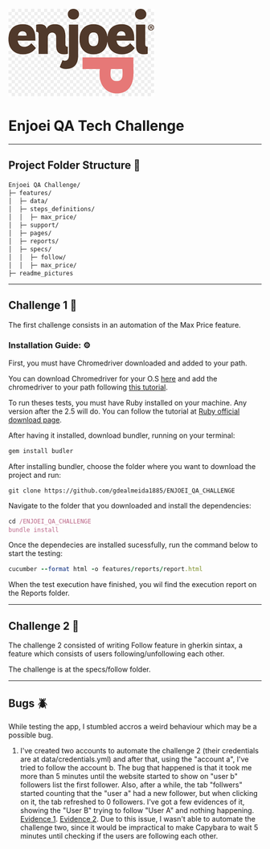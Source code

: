![Enjoei Logo](./readme_pictures/enjoei_banner.png)
# Enjoei QA Tech Challenge
---

## Project Folder Structure :open_file_folder:

```
Enjoei QA Challenge/
├─ features/
│  ├─ data/
│  ├─ steps_definitions/
│  │  ├─ max_price/
│  ├─ support/
│  ├─ pages/
│  ├─ reports/
│  ├─ specs/
│  │  ├─ follow/
│  │  ├─ max_price/
├─ readme_pictures

````
---

## Challenge 1 🎯

The first challenge consists in an automation of the Max Price feature.

### Installation Guide: ⚙️

First, you must have Chromedriver downloaded and added to your path.

You can download Chromedriver for your O.S [here](https://chromedriver.chromium.org/) and add the chromedriver to your path following [this tutorial](https://www.browserstack.com/guide/run-selenium-tests-using-selenium-chromedriver).

To run theses tests, you must have Ruby installed on your machine. Any version after the 2.5 will do. You can follow the tutorial at [Ruby official download page](https://www.ruby-lang.org/en/). 

After having it installed, download bundler, running on your terminal:

```ruby
gem install budler
```
After installing bundler, choose the folder where you want to download the project and run:

```git
git clone https://github.com/gdealmeida1885/ENJOEI_QA_CHALLENGE

```
Navigate to the folder that you downloaded and install the dependencies:

```ruby
cd /ENJOEI_QA_CHALLENGE
bundle install
```

Once the dependecies are installed sucessfully, run the command below to start the testing:

```ruby
cucumber --format html -o features/reports/report.html
```

When the test execution have finished, you wil find the execution report on the Reports folder.

---

## Challenge 2 🎯

The challenge 2 consisted of writing Follow feature in gherkin sintax, a feature which consists of users following/unfollowing each other.

The challenge is at the specs/follow folder.

---

## Bugs :beetle:

While testing the app, I stumbled accros a weird behaviour which may be a possible bug.

1) I've created two accounts to automate the challenge 2 (their credentials are at data/credentials.yml) and after that, using the "account a", I've tried to follow the account b. The bug that happened is that it took me more than 5 minutes until the website started to show on "user b" followers list the first follower.
Also, after a while, the tab "follwers" started counting that the "user a" had a new follower, but when clicking on it, the tab refreshed to 0 followers.
I've got a few evidences of it, showing the "User B" trying to follow "User A" and nothing happening.
[Evidence 1](readme_pictures/evidence1.png). [Evidence 2](readme_pictures/evidence2.png).
Due to this issue, I wasn't able to automate the challenge two, since it would be impractical to make Capybara to wait 5 minutes until checking if the users are following each other.
